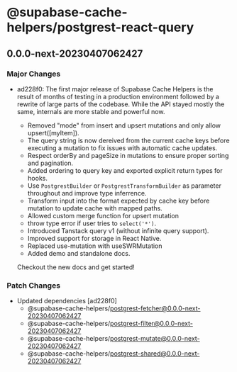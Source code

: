 # @supabase-cache-helpers/postgrest-react-query

## 0.0.0-next-20230407062427

### Major Changes

- ad228f0: The first major release of Supabase Cache Helpers is the result of months of testing in a production environment followed by a rewrite of large parts of the codebase. While the API stayed mostly the same, internals are more stable and powerful now.

  - Removed "mode" from insert and upsert mutations and only allow upsert([myItem]).
  - The query string is now dereived from the current cache keys before executing a mutation to fix issues with automatic cache updates.
  - Respect orderBy and pageSize in mutations to ensure proper sorting and pagination.
  - Added ordering to query key and exported explicit return types for hooks.
  - Use `PostgrestBuilder` or `PostgrestTransformBuilder` as parameter throughout and improve type inferrence.
  - Transform input into the format expected by cache key before mutation to update cache with mapped paths.
  - Allowed custom merge function for upsert mutation
  - throw type error if user tries to `select('*')`.
  - Introduced Tanstack query v1 (without infinite query support).
  - Improved support for storage in React Native.
  - Replaced use-mutation with useSWRMutation
  - Added demo and standalone docs.

  Checkout the new docs and get started!

### Patch Changes

- Updated dependencies [ad228f0]
  - @supabase-cache-helpers/postgrest-fetcher@0.0.0-next-20230407062427
  - @supabase-cache-helpers/postgrest-filter@0.0.0-next-20230407062427
  - @supabase-cache-helpers/postgrest-mutate@0.0.0-next-20230407062427
  - @supabase-cache-helpers/postgrest-shared@0.0.0-next-20230407062427
